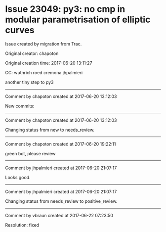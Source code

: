# Issue 23049: py3: no cmp in modular parametrisation of elliptic curves

Issue created by migration from Trac.

Original creator: chapoton

Original creation time: 2017-06-20 13:11:27

CC:  wuthrich roed cremona jhpalmieri

another tiny step to py3


---

Comment by chapoton created at 2017-06-20 13:12:03

New commits:


---

Comment by chapoton created at 2017-06-20 13:12:03

Changing status from new to needs_review.


---

Comment by chapoton created at 2017-06-20 19:22:11

green bot, please review


---

Comment by jhpalmieri created at 2017-06-20 21:07:17

Looks good.


---

Comment by jhpalmieri created at 2017-06-20 21:07:17

Changing status from needs_review to positive_review.


---

Comment by vbraun created at 2017-06-22 07:23:50

Resolution: fixed
